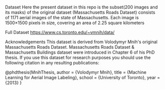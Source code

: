 Dataset
Here the present dataset in this repo is the subset(200 images and its masks) of the original dataset (Massachusetts Roads Dataset) consists of 1171 aerial images of the state of Massachusetts. Each image is 1500×1500 pixels in size, covering an area of 2.25 square kilometers

Full Dataset
https://www.cs.toronto.edu/~vmnih/data/

Acknowledgements
This dataset is derived from Volodymyr Mnih's original Massachusetts Roads Dataset. Massachusetts Roads Dataset & Massachusetts Buildings dataset were introduced in Chapter 6 of his PhD thesis. If you use this dataset for research purposes you should use the following citation in any resulting publications:

@phdthesis{MnihThesis,
author = {Volodymyr Mnih},
title = {Machine Learning for Aerial Image Labeling},
school = {University of Toronto},
year = {2013}
}